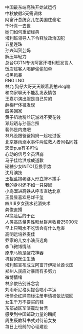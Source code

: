 中国最东端高铁开始试运行  
中秋放假3天需调休  
阿富汗总统女儿在美国住豪宅  
千叶真一去世  
她们如何重塑经典  
塔利班领导人下令释放政治囚犯  
五星连珠  
孙兴叫贺芸妈  
解压年轻力  
总台CGTN专访阿富汗塔利班发言人  
饭店趁客人喝醉偷偷加单  
扫黑风暴  
RNG LNG  
林允 狗仔大哥天天跟着我拍vlog嘛  
和商家聊天不能乱发表情包  
王嘉尔演出服是自己剪的  
薛梅尸体被发现  
四美回家  
黄子韬劝粉丝玩游戏不要花钱  
邓超晒与孙俪合照  
裴伟是内鬼吧  
林凡没跟爸爸妈妈一起吃过饭  
北京暴雨溺水事件两位救人者同名同姓  
恋爱pua有多可怕  
心动的信号全员泪崩  
马子佳给洪成成道歉  
硬糖少女INTO1互换手势  
沈月演技  
王祖蓝抱老婆人形立牌不撒手  
我的身材还不如一只袋鼠  
小鸟溜进高铁从呼市直达北京  
王曼昱喜欢易烊千玺  
四川8岁女孩水花消失术  
龚俊直播  
AI换脸后的于正  
人类高质量男性粉丝群月收费25000元  
早上只喝水不吃饭会有什么危害  
高明远培养麦佳  
乔家的儿女小演员选角  
李飞微博情绪  
原来马桶是醒花神器  
机智的医生生活  
塔利班宣布成立阿富汗伊斯兰酋长国  
郑州人民应对暴雨有多努力  
微博情绪  
林彦俊告别苏念衾  
刘雨昕尼格买提合唱小幸运  
杨倩全红婵商标注册申请被依法驳回  
女生千万不要买的鞋  
东部战区军演震动台湾  
感受到中国邮政力量的瞬间  
周生辰教科书式对待前女友  
每日上班前的心理建设  
